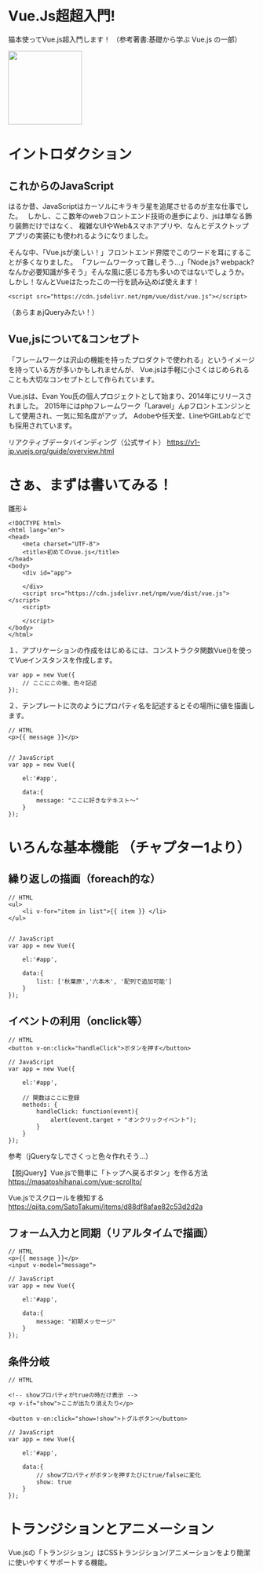 # Vue.Js超超入門! 
猫本使ってVue.js超入門します！  （参考著書:基礎から学ぶ Vue.js の一部）

<img src="https://images-na.ssl-images-amazon.com/images/I/51UVfJB%2B8sL._SX351_BO1,204,203,200_.jpg" width="150px">

# イントロダクション

## これからのJavaScript
はるか昔、JavaScriptはカーソルにキラキラ星を追尾させるのが主な仕事でした。　
しかし、ここ数年のwebフロントエンド技術の進歩により、jsは単なる飾り装飾だけではなく、
複雑なUIやWeb&スマホアプリや、なんとデスクトップアプリの実装にも使われるようになりました。

そんな中、「Vue.jsが楽しい！」フロントエンド界隈でこのワードを耳にすることが多くなりました。
「フレームワークって難しそう...」「Node.js? webpack? なんか必要知識が多そう」そんな風に感じる方も多いのではないでしょうか。
しかし！なんとVueはたったこの一行を読み込めば使えます！   


    <script src="https://cdn.jsdelivr.net/npm/vue/dist/vue.js"></script>

（あらまぁjQueryみたい！）


## Vue,jsについて&コンセプト
「フレームワークは沢山の機能を持ったプロダクトで使われる」というイメージを持っている方が多いかもしれませんが、
Vue.jsは手軽に小さくはじめられることも大切なコンセプトとして作られています。

Vue.jsは、Evan You氏の個人プロジェクトとして始まり、2014年にリリースされました。
2015年にはphpフレームワーク「Laravel」んpフロントエンジンとして使用され、一気に知名度がアップ。
Adobeや任天堂、LineやGitLabなどでも採用されています。

リアクティブデータバインディング（公式サイト）
https://v1-jp.vuejs.org/guide/overview.html


# さぁ、まずは書いてみる！

雛形↓

    <!DOCTYPE html>
    <html lang="en">
    <head>
        <meta charset="UTF-8">
        <title>初めてのvue.js</title>
    </head>
    <body>
        <div id="app">
        
        </div>
        <script src="https://cdn.jsdelivr.net/npm/vue/dist/vue.js"></script>
        <script>

        </script>
    </body>
    </html>

１、アプリケーションの作成をはじめるには、コンストラクタ関数Vue()を使ってVueインスタンスを作成します。

    var app = new Vue({
        // ここにこの後、色々記述
    });


２、テンプレートに次のようにプロパティ名を記述するとその場所に値を描画します。

    // HTML
    <p>{{ message }}</p>
    
    
    // JavaScript
    var app = new Vue({
  
        el:'#app',
        
        data:{
            message: "ここに好きなテキスト〜"
        }
    });
    
# いろんな基本機能 （チャプター1より）

## 繰り返しの描画（foreach的な）
 
    // HTML
    <ul>
        <li v-for="item in list">{{ item }} </li>
    </ul>
    
    
    // JavaScript
    var app = new Vue({
  
        el:'#app',
        
        data:{
            list: ['秋葉原','六本木', '配列で追加可能']
        }
    });
 

## イベントの利用（onclick等）
 
    // HTML
    <button v-on:click="handleClick">ボタンを押す</button>
    
    // JavaScript
    var app = new Vue({
  
        el:'#app',
        
        // 関数はここに登録
        methods: {
            handleClick: function(event){
                alert(event.target + "オンクリックイベント");
            }
        }
    });
 
 
 参考（jQueryなしでさくっと色々作れそう...）
 
 【脱jQuery】Vue.jsで簡単に「トップへ戻るボタン」を作る方法
 https://masatoshihanai.com/vue-scrollto/
 
 Vue.jsでスクロールを検知する
 https://qiita.com/SatoTakumi/items/d88df8afae82c53d2d2a
 
 
 ## フォーム入力と同期（リアルタイムで描画）
 
    // HTML
    <p>{{ message }}</p>
    <input v-model="message">
    
    // JavaScript
    var app = new Vue({
  
        el:'#app',
        
        data:{
            message: "初期メッセージ"
        }
    });


 ## 条件分岐
 
    // HTML
    
    <!-- showプロパティがtrueの時だけ表示 -->
    <p v-if="show">ここが出たり消えたり</p>
   
    <button v-on:click="show=!show">トグルボタン</button>
    
    // JavaScript
    var app = new Vue({
  
        el:'#app',
        
        data:{
            // showプロパティがボタンを押すたびにtrue/falseに変化
            show: true
        }
    });

# トランジションとアニメーション
Vue.jsの「トランジション」はCSSトランジション/アニメーションをより簡潔に使いやすくサポートする機能。
